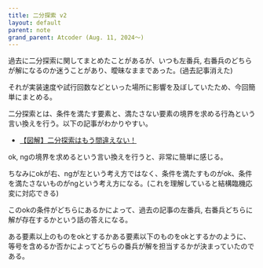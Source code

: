 ```yaml
---
title: 二分探索 v2
layout: default
parent: note
grand_parent: Atcoder (Aug. 11, 2024〜)
---
```


<script type="text/javascript" id="MathJax-script" async src="https://cdn.jsdelivr.net/npm/mathjax@3/es5/tex-chtml.js"></script>

過去に二分探索に関してまとめたことがあるが、いつも左番兵, 右番兵のどちらが解になるのか迷うことがあり、曖昧なままであった。(過去記事消えた)

それが実装速度や試行回数などといった場所に影響を及ぼしていたため、今回簡単にまとめる。

二分探索とは、条件を満たす要素と、満たさない要素の境界を求める行為という言い換えを行う。以下の記事がわかりやすい。

- <a href="https://qiita.com/Pro_ktmr/items/8946723fe08ba29a977c" target="_blank">【図解】二分探索はもう間違えない！</a>

ok, ngの境界を求めるという言い換えを行うと、非常に簡単に感じる。

ちなみにokが右、ngが左という考え方ではなく、条件を満たすものがok、条件を満たさないものがngという考え方になる。(これを理解していると結構臨機応変に対応できる)

このokの条件がどちらにあるかによって、過去の記事の左番兵, 右番兵どちらに解が存在するかという話の答えになる。

ある要素以上のものをokとするかある要素以下のものをokとするかのように、等号を含めるか否かによってどちらの番兵が解を担当するかが決まっていたのである。